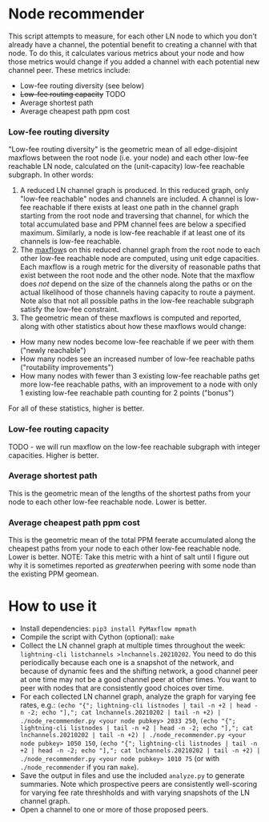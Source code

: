 # Node recommender
This script attempts to measure, for each other LN node to which you don't already have a channel, the potential benefit to creating a channel with that node. To do this, it calculates various metrics about your node and how those metrics would change if you added a channel with each potential new channel peer. These metrics include:
* Low-fee routing diversity (see below)
* ~~Low-fee routing capacity~~ TODO
* Average shortest path
* Average cheapest path ppm cost

### Low-fee routing diversity
"Low-fee routing diversity" is the geometric mean of all edge-disjoint maxflows between the root node (i.e. your node) and each other low-fee reachable LN node, calculated on the (unit-capacity) low-fee reachable subgraph. In other words:
1. A reduced LN channel graph is produced. In this reduced graph, only "low-fee reachable" nodes and channels are included. A channel is low-fee reachable if there exists at least one path in the channel graph starting from the root node and traversing that channel, for which the total accumulated base and PPM channel fees are below a specified maximum. Similarly, a node is low-fee reachable if at least one of its channels is low-fee reachable.
2. The [maxflow](https://en.wikipedia.org/wiki/Maximum_flow_problem)s on this reduced channel graph from the root node to each other low-fee reachable node are computed, using unit edge capacities. Each maxflow is a rough metric for the diversity of reasonable paths that exist between the root node and the other node. Note that the maxflow does *not* depend on the size of the channels along the paths or on the actual likelihood of those channels having capacity to route a payment. Note also that not all possible paths in the low-fee reachable subgraph satisfy the low-fee constraint.
3. The geometric mean of these maxflows is computed and reported, along with other statistics about how these maxflows would change:

* How many new nodes become low-fee reachable if we peer with them ("newly reachable")
* How many nodes see an increased number of low-fee reachable paths ("routability improvements")
* How many nodes with fewer than 3 existing low-fee reachable paths get more low-fee reachable paths, with an improvement to a node with only 1 existing low-fee reachable path counting for 2 points ("bonus")

For all of these statistics, higher is better.

### Low-fee routing capacity
TODO - we will run maxflow on the low-fee reachable subgraph with integer capacities. Higher is better.

### Average shortest path
This is the geometric mean of the lengths of the shortest paths from your node to each other low-fee reachable node.
Lower is better.

### Average cheapest path ppm cost
This is the geometric mean of the total PPM feerate accumulated along the cheapest paths from your node to each other low-fee reachable node. Lower is better. NOTE: Take this metric with a hint of salt until I figure out why it is sometimes reported as *greater*when peering with some node than the existing PPM geomean.

# How to use it
* Install dependencies: `pip3 install PyMaxflow mpmath`
* Compile the script with Cython (optional): `make`
* Collect the LN channel graph at multiple times throughout the week: `lightning-cli listchannels >lnchannels.20210202`. You need to do this periodically because each one is a snapshot of the network, and because of dynamic fees and the shifting network, a good channel peer at one time may not be a good channel peer at other times. You want to peer with nodes that are consistently good choices over time.
* For each collected LN channel graph, analyze the graph for varying fee rates, e.g.: `(echo "{"; lightning-cli listnodes | tail -n +2 | head -n -2; echo "],"; cat lnchannels.20210202 | tail -n +2) | ./node_recommender.py <your node pubkey> 2033 250`, `(echo "{"; lightning-cli listnodes | tail -n +2 | head -n -2; echo "],"; cat lnchannels.20210202 | tail -n +2) | ./node_recommender.py <your node pubkey> 1050 150`, `(echo "{"; lightning-cli listnodes | tail -n +2 | head -n -2; echo "],"; cat lnchannels.20210202 | tail -n +2) | ./node_recommender.py <your node pubkey> 1010 75` (or with `./node_recommender` if you ran `make`).
* Save the output in files and use the included `analyze.py` to generate summaries. Note which prospective peers are consistently well-scoring for varying fee rate threshholds and with varying snapshots of the LN channel graph.
* Open a channel to one or more of those proposed peers.
